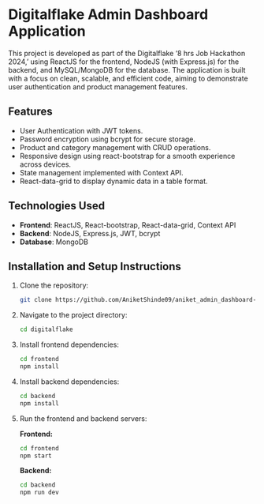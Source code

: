 # Digitalflake Admin Dashboard Application

This project is developed as part of the Digitalflake ‘8 hrs Job Hackathon 2024,’ using ReactJS for the frontend, NodeJS (with Express.js) for the backend, and MySQL/MongoDB for the database. The application is built with a focus on clean, scalable, and efficient code, aiming to demonstrate user authentication and product management features.

## Features
- User Authentication with JWT tokens.
- Password encryption using bcrypt for secure storage.
- Product and category management with CRUD operations.
- Responsive design using react-bootstrap for a smooth experience across devices.
- State management implemented with Context API.
- React-data-grid to display dynamic data in a table format.

## Technologies Used
- **Frontend**: ReactJS, React-bootstrap, React-data-grid, Context API
- **Backend**: NodeJS, Express.js, JWT, bcrypt
- **Database**: MongoDB 

## Installation and Setup Instructions
1. Clone the repository:
   ```bash
   git clone https://github.com/AniketShinde09/aniket_admin_dashboard-/blob/main
   ```

2. Navigate to the project directory:
   ```bash
   cd digitalflake
   ```

3. Install frontend dependencies:
   ```bash
   cd frontend
   npm install
   ```

4. Install backend dependencies:
   ```bash
   cd backend
   npm install
   ```

5. Run the frontend and backend servers:

   **Frontend:**
   ```bash
   cd frontend
   npm start
   ```

   **Backend:**
   ```bash
   cd backend
   npm run dev
   ```
